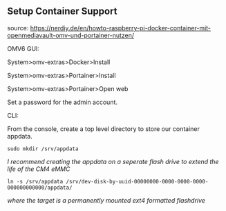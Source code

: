 ## Setup Container Support

source: https://nerdiy.de/en/howto-raspberry-pi-docker-container-mit-openmediavault-omv-und-portainer-nutzen/

OMV6 GUI:

System>omv-extras>Docker>Install  

System>omv-extras>Portainer>Install

System>omv-extras>Portainer>Open web  

Set a password for the admin account.

CLI:

From the console, create a top level directory to store our container appdata.

```console
sudo mkdir /srv/appdata
```

_I recommend creating the appdata on a seperate flash drive to extend the life of the CM4 eMMC_

```console
ln -s /srv/appdata /srv/dev-disk-by-uuid-00000000-0000-0000-0000-000000000000/appdata/
```

_where the target is a permanently mounted ext4 formatted flashdrive_
